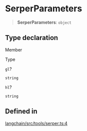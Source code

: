 SerperParameters
================

> **SerperParameters**: `object`

Type declaration[](#type-declaration "Direct link to Type declaration")
------------------------------------------------------------------------

Member

Type

`gl`?

`string`

`hl`?

`string`

Defined in[](#defined-in "Direct link to Defined in")
------------------------------------------------------

[langchain/src/tools/serper.ts:4](https://github.com/hwchase17/langchainjs/blob/1c1274d/langchain/src/tools/serper.ts#L4)